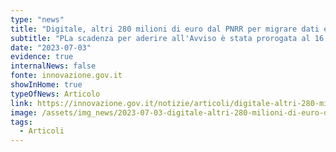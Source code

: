 ```yaml
---
type: "news"
title: "Digitale, altri 280 milioni di euro dal PNRR per migrare dati e servizi al Polo Strategico Nazionale"
subtitle: "PLa scadenza per aderire all'Avviso è stata prorogata al 16 ottobre 2023"
date: "2023-07-03"
evidence: true
internalNews: false
fonte: innovazione.gov.it
showInHome: true
typeOfNews: Articolo
link: https://innovazione.gov.it/notizie/articoli/digitale-altri-280-milioni-di-euro-dal-pnrr-per-migrare-dati-e-servizi-al-polo-st/
image: /assets/img_news/2023-07-03-digitale-altri-280-milioni-di-euro-dal-pnrr-per-migrare-dati-e-servizi-al-polo-strategico-nazionale.png
tags:
  - Articoli
---
```

